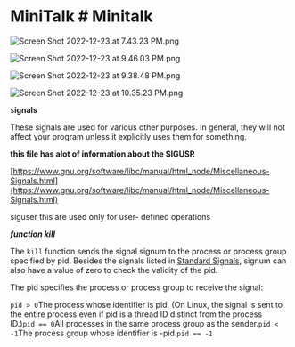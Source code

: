 # MiniTalk # Minitalk

![Screen Shot 2022-12-23 at 7.43.23 PM.png](https://s3-us-west-2.amazonaws.com/secure.notion-static.com/4640df3f-8dd5-47b8-ba99-0051c4e7c7d8/Screen_Shot_2022-12-23_at_7.43.23_PM.png)

![Screen Shot 2022-12-23 at 9.46.03 PM.png](https://s3-us-west-2.amazonaws.com/secure.notion-static.com/aadd197a-64b4-4744-9881-39bd03f885ba/Screen_Shot_2022-12-23_at_9.46.03_PM.png)

![Screen Shot 2022-12-23 at 9.38.48 PM.png](https://s3-us-west-2.amazonaws.com/secure.notion-static.com/1220e25a-22d4-461e-8e25-786bd2521b26/Screen_Shot_2022-12-23_at_9.38.48_PM.png)

![Screen Shot 2022-12-23 at 10.35.23 PM.png](https://s3-us-west-2.amazonaws.com/secure.notion-static.com/4367d6b1-17b1-49c9-828c-c52cd61ca621/Screen_Shot_2022-12-23_at_10.35.23_PM.png)

s**ignals** 

These signals are used for various other purposes. In general, they will not affect your program unless it explicitly uses them for something.

**this file has alot of information about the SIGUSR** 

[https://www.gnu.org/software/libc/manual/html_node/Miscellaneous-Signals.html](https://www.gnu.org/software/libc/manual/html_node/Miscellaneous-Signals.html)

siguser this are used only for user- defined operations  

***function kill*** 

The `kill` function sends the signal signum to the process or process group specified by pid. Besides the signals listed in [Standard Signals](https://www.gnu.org/software/libc/manual/html_node/Standard-Signals.html), signum can also have a value of zero to check the validity of the pid.

The pid specifies the process or process group to receive the signal:

`pid > 0`The process whose identifier is pid. (On Linux, the signal is sent to the entire process even if pid is a thread ID distinct from the process ID.)`pid == 0`All processes in the same process group as the sender.`pid < -1`The process group whose identifier is -pid.`pid == -1`
